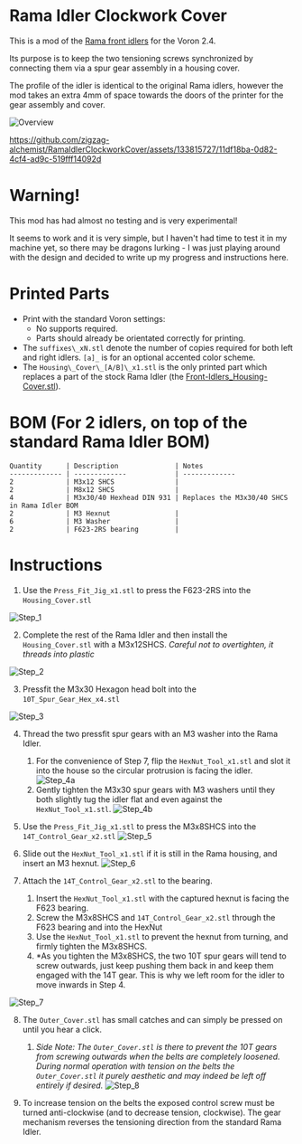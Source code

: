# Rama Idler Clockwork Cover
This is a mod of the [Rama front idlers](https://github.com/Ramalama2/Voron-2-Mods/tree/main/Front_Idlers) for the Voron 2.4. 

Its purpose is to keep the two tensioning screws synchronized by connecting them via a spur gear assembly in a housing cover.

The profile of the idler is identical to the original Rama idlers, however the mod takes an extra 4mm of space towards the doors of the printer for the gear assembly and cover.

![Overview](Images/Exploded_Overview.png)

https://github.com/zigzag-alchemist/RamaIdlerClockworkCover/assets/133815727/11df18ba-0d82-4cf4-ad9c-519fff14092d


# Warning!

This mod has had almost no testing and is very experimental!

It seems to work and it is very simple, but I haven't had time to test it in my machine yet, so there may be dragons lurking - I was just playing around with the design and decided to write up my progress and instructions here.

# Printed Parts

- Print with the standard Voron settings:
  - No supports required.
  - Parts should already be orientated correctly for printing.
- The `suffixes\_xN.stl`  denote the number of copies required for both left and right idlers. `[a]_` is for an optional accented color scheme.
- The `Housing\_Cover\_[A/B]\_x1.stl` is the only printed part which replaces a part of the stock Rama Idler (the [Front-Idlers\_Housing-Cover.stl](https://github.com/Ramalama2/Voron-2-Mods/blob/main/Front_Idlers/Voron%202.4/STL/Front-Idlers_Housing-Cover.stl)).

# BOM (For 2 idlers, on top of the standard Rama Idler BOM)

```
Quantity      | Description              | Notes
------------- | -------------            | -------------
2             | M3x12 SHCS               |
2             | M8x12 SHCS               |
4             | M3x30/40 Hexhead DIN 931 | Replaces the M3x30/40 SHCS in Rama Idler BOM
2             | M3 Hexnut                |
6             | M3 Washer                |
2             | F623-2RS bearing         |
```

# Instructions

1. Use the `Press_Fit_Jig_x1.stl` to press the F623-2RS into the `Housing_Cover.stl`

![Step_1](Images/Step_1_PressFit_F623-2RS.png)

2. Complete the rest of the Rama Idler and then install the `Housing_Cover.stl`
  with a M3x12SHCS. *Careful not to overtighten, it threads into plastic*

![Step_2](Images/Step_2_M3x12_Attach_Housing_Cover.png)

3. Pressfit the M3x30 Hexagon head bolt into the `10T_Spur_Gear_Hex_x4.stl`

![Step_3](Images/Step_3_PressFit_M3x30Hexhead.png)

4. Thread the two pressfit spur gears with an M3 washer into the Rama Idler.
    1. For the convenience of Step 7, flip the `HexNut_Tool_x1.stl` and slot it into the house so the circular protrusion is facing the idler.
![Step_4a](Images/Step_4a_Thread_M3x30Hexhead.png)
    2. Gently tighten the M3x30 spur gears with M3 washers until they both slightly tug the idler flat and even against the `HexNut_Tool_x1.stl`.
![Step_4b](Images/Step_4b_Thread_M3x30Hexhead.png)

5. Use the `Press_Fit_Jig_x1.stl` to press the M3x8SHCS into the `14T_Control_Gear_x2.stl`
![Step_5](Images/Step_5_Pressfit_M3x8SHCS.png)

6. Slide out the `HexNut_Tool_x1.stl` if it is still in the Rama housing, and insert an M3 hexnut.
![Step_6](Images/Step_6_Insert_M3Nut_In_Tool.png)

7. Attach the `14T_Control_Gear_x2.stl` to the bearing.
    1. Insert the `HexNut_Tool_x1.stl` with the captured hexnut is facing the F623 bearing.
    2. Screw the M3x8SHCS and `14T_Control_Gear_x2.stl` through the F623 bearing and into the HexNut 
    3. Use the `HexNut_Tool_x1.stl` to prevent the hexnut from turning, and firmly tighten the M3x8SHCS.
    4. *As you tighten the M3x8SHCS, the two 10T spur gears will tend to screw outwards, just keep pushing them back in and keep them engaged with the 14T gear. This is why we left room for the idler to move inwards in Step 4.

![Step_7](Images/Step_7_Screw_Control_Gear_Into_M3Nut.png)


8.  The `Outer_Cover.stl` has small catches and can simply be pressed on until you hear a click.
    1. *Side Note: The `Outer_Cover.stl` is there to prevent the 10T gears from screwing outwards when the belts are completely loosened. During normal operation with tension on the belts the `Outer_Cover.stl` it purely aesthetic and may indeed be left off entirely if desired.*
![Step_8](Images/Step_8_Press_On_Outer_Cover_Until_Click.png)

9. To increase tension on the belts the exposed control screw must be turned anti-clockwise (and to decrease tension, clockwise). The gear mechanism reverses the tensioning direction from the standard Rama Idler.
